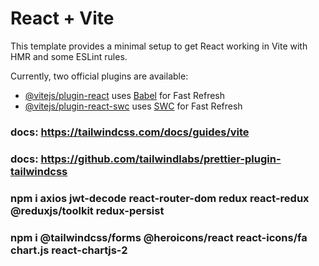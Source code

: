 # React + Vite

This template provides a minimal setup to get React working in Vite with HMR and some ESLint rules.

Currently, two official plugins are available:

- [@vitejs/plugin-react](https://github.com/vitejs/vite-plugin-react/blob/main/packages/plugin-react/README.md) uses [Babel](https://babeljs.io/) for Fast Refresh
- [@vitejs/plugin-react-swc](https://github.com/vitejs/vite-plugin-react-swc) uses [SWC](https://swc.rs/) for Fast Refresh

### docs: https://tailwindcss.com/docs/guides/vite

### docs: https://github.com/tailwindlabs/prettier-plugin-tailwindcss

### npm i axios jwt-decode react-router-dom redux react-redux @reduxjs/toolkit redux-persist

### npm i @tailwindcss/forms @heroicons/react react-icons/fa chart.js react-chartjs-2
